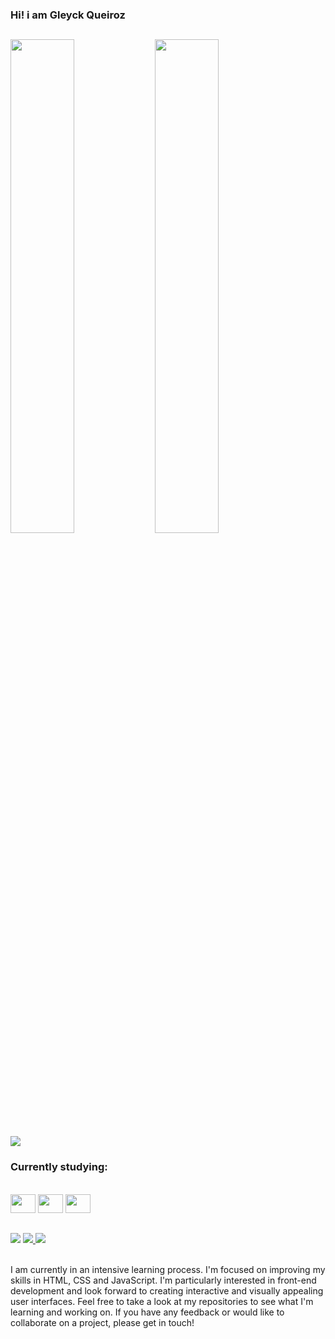  ### Hi! i am Gleyck Queiroz
##
<div style= "display: inline_block;">
  <img height="45%" src="https://github-readme-stats.vercel.app/api?username=GleyckQueiroz&theme=midnight-purple&show_icons=true"/>
  <img height="45%" src="https://github-readme-stats.vercel.app/api/top-langs/?username=GleyckQueiroz&theme=midnight-purple"
</div>
<div>
  <img src="https://github-readme-activity-graph.vercel.app/graph?username=GleyckQueiroz&bg_color=000000&color=ff05de&line=ffffff&point=f500a7&area=true&hide_border=true"/>
</div>
  
 ### Currently studying:

<div style="display: inline_block;"><br>
  <img width="40" height="30" src="https://cdn.jsdelivr.net/gh/devicons/devicon@latest/icons/html5/html5-original.svg"/>
  <img width="40" height="30" src="https://cdn.jsdelivr.net/gh/devicons/devicon@latest/icons/css3/css3-original.svg"/>
  <img width="40" height="30" src="https://cdn.jsdelivr.net/gh/devicons/devicon@latest/icons/javascript/javascript-original.svg"/>                      
</div>

##

<div>
  <a href="mailto:gleyck.queiroz@gmail.com"><img src="https://img.shields.io/badge/Gmail-D14836?style=for-the-badge&logo=gmail&logoColor=white"></a>
  <a href="https://www.linkedin.com/in/gleyck-vitoriense-queiroz-96a4782a5/" target="_blank" ><img src="https://img.shields.io/badge/LinkedIn-0077B5?style=for-the-badge&logo=linkedin&logoColor=white"</a>
  <a href="https://www.instagram.com/gleyckvqueiroz/" target="_blank" ><img src="https://img.shields.io/badge/Instagram-E4405F?style=for-the-badge&logo=instagram&logoColor=white"/></a>
</div><br>
    
I am currently in an intensive learning process. I'm focused on improving my skills in HTML, CSS and JavaScript.
I'm particularly interested in front-end development and look forward to creating interactive and visually appealing user interfaces.
Feel free to take a look at my repositories to see what I'm learning and working on. If you have any feedback or would like to collaborate on a project, please get in touch!

<br>


